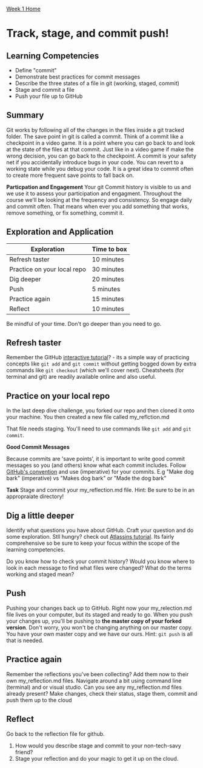 [Week 1 Home](../)

# Track, stage, and commit push!

## Learning Competencies

- Define "commit"
- Demonstrate best practices for commit messages
- Describe the three states of a file in git (working, staged, commit)
- Stage and commit a file
- Push your file up to GitHub

## Summary

Git works by following all of the changes in the files inside a git tracked folder. The save point in git is called a commit. Think of a commit like a checkpoint in a video game. It is a point where you can go back to and look at the state of the files at that commit. Just like in a video game if make the wrong decision, you can go back to the checkpoint. A commit is your safety net if you accidentally introduce bugs in your code. You can revert to a working state while you debug your code. It is a great idea to commit often to create more frequent save points to fall back on.

__Particpation and Engagement__ 
Your git Commit history is visible to us and we use it to assess your participation and engagment. Throughout the course we'll be looking at the frequency and consistency. So engage daily and commit often. That means when ever you add something that works, remove something, or fix something, commit it.  

## Exploration and Application

Exploration | Time to box |
------------|----------|
Refresh taster  | 10 minutes
Practice on your local repo | 30 minutes
Dig deeper | 20 minutes
Push | 5 minutes
Practice again | 15 minutes
Reflect | 10 minutes

Be mindful of your time. Don't go deeper than you need to go.


## Refresh taster
Remember the GitHub [interactive tutorial](https://try.github.io/levels/1/challenges/1)? - its a simple way of practicing concepts like `git add` and `git commit` without getting bogged down by extra commands like `git checkout` (which we'll cover next). Cheatsheets (for terminal and git) are readily available online and also useful.

## Practice on your local repo
In the last deep dive challenge, you forked our repo and then cloned it onto your machine. You then created a new file called my_reflction.md

That file needs staging. You'll need to use commands like `git add` and `git commit`.

__Good Commit Messages__

Because commits are 'save points', it is important to write good commit messages so you (and others) know what each commit includes.
Follow [GitHub's convention](https://stackoverflow.com/questions/3580013/should-i-use-past-or-present-tense-in-git-commit-messages?utm_medium=organic&utm_source=google_rich_qa&utm_campaign=google_rich_qa) and use (imperative) for your commits. E.g "Make dog bark" (imperative) vs "Makes dog bark" or "Made the dog bark"

__Task__ Stage and commit your my_reflection.md file. Hint: Be sure to be in an appropraiate directory!

## Dig a little deeper
Identify what questions you have about GitHub. Craft your question and do some exploration.
Stll hungry? check out [Atlassins tutorial](https://www.atlassian.com/git/tutorials/saving-changes). Its fairly comprehensive so be sure to keep your focus within the scope of the learning competencies.

Do you know how to check your commit history? Would you know where to look in each message to find what files were changed?
What do the terms working and staged mean?

## Push
Pushing your changes back up to GitHub. Right now your my_relection.md file lives on your computer, but its staged and ready to go. When you push your changes up, you'll be pushing to __the master copy of your forked version__. Don't worry, you won't be changing anything on our master copy. You have your own master copy and we have our ours. Hint: `git push` is all that is needed.

## Practice again
Remember the reflections you've been collecting? Add them now to their own my_reflection.md files. Navigate around a bit using command line (terminal) and or visual studio. Can you see any my_reflection.md files already present? Make changes, check their status, stage them, commit and push them up to the cloud

## Reflect
Go back to the reflection file for github. 

1. How would you describe stage and commit to your non-tech-savy friend?  
2. Stage your reflection and do your magic to get it up on the cloud.

